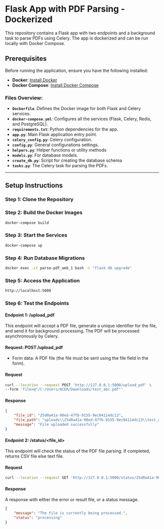 # Flask App with PDF Parsing - Dockerized

This repository contains a Flask app with two endpoints and a background task to parse PDFs using Celery. The app is dockerized and can be run locally with Docker Compose.

## Prerequisites

Before running the application, ensure you have the following installed:

- **Docker**: [Install Docker](https://docs.docker.com/get-docker/)
- **Docker Compose**: [Install Docker Compose](https://docs.docker.com/compose/install/)


### Files Overview:

- **`Dockerfile`**: Defines the Docker image for both Flask and Celery services.
- **`docker-compose.yml`**: Configures all the services (Flask, Celery, Redis, and PostgreSQL).
- **`requirements.txt`**: Python dependencies for the app.
- **`app.py`**: Main Flask application entry point.
- **`celery_config.py`**: Celery configuration.
- **`config.py`**: General configurations settings.
- **`helpers.py`**: Helper functions or utility methods
- **`models.py`**: For database models.
- **`create_db.py`**: Script for creating the database schema
- **`tasks.py`**: The Celery task for parsing the PDFs.

---

## Setup Instructions

### Step 1: Clone the Repository
### Step 2: Build the Docker Images
```bash
docker-compose build
```
### Step 3: Start the Services
```bash
docker-compose up
```
### Step 4: Run Database Migrations
```bash
docker exec -it parse-pdf_web_1 bash -c "flask db upgrade"
```
### Step 5: Access the Application
```bash
http://localhost:5000
```
### Step 6:  Test the Endpoints
#### Endpoint 1: /upload_pdf
This endpoint will accept a PDF file, generate a unique identifier for the file, and send it for background processing. The PDF will be processed asynchronously by Celery.

#### Request: POST /upload_pdf
- Form data: A PDF file (the file must be sent using the file field in the form).

#### Request
```bash
curl --location --request POST 'http://127.0.0.1:5000/upload_pdf' \
--form 'file=@"/C:/Users/ACER/Downloads/test_abc.pdf"'
```
#### Response
```json
{
    "file_id": "25d0a41a-90ed-47fb-9155-9ec04114dc13",
    "file_path": "uploads\\25d0a41a-90ed-47fb-9155-9ec04114dc13\\test_abc.pdf",
    "message": "File uploaded successfully"
}
```

#### Endpoint 2: /status/<file_id>
This endpoint will check the status of the PDF file parsing. If completed, returns CSV file else text file.
#### Request
```bash
curl --location --request GET 'http://127.0.0.1:5000/status/25d0a41a-90ed-47fb-9155-9ec04114dc13'
```
#### Response
A response with either the error or result file, or a status message.
```json
{
    "message": "The file is currently being processed.",
    "status": "processing"
}
```

